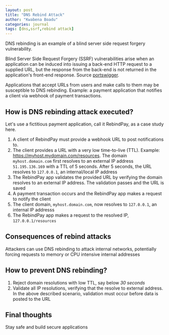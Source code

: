 ```yaml
---
layout: post
title: "DNS Rebind Attack"
author: "Kwabena Boadu"
categories: journal
tags: [dns,ssrf,rebind attack]
---
```


DNS rebinding is an example of a blind server side request forgery vulnerability.

Blind Server Side Request Forgery (SSRF) vulnerabilities arise when an application can be induced into issuing a back-end HTTP request to a supplied URL, but the response from the back-end is not returned in the application's front-end response. Source [portswigger](https://portswigger.net/web-security/ssrf/blind).

Applications that accept URLs from users and make calls to them may be susceptible to DNS rebinding.
Example: a payment application that notifies a client via webhook of payment transactions.

## How is DNS rebinding attack executed?

Let's use a fictitious payment application, call it RebindPay, as a case study here.

1. A client of RebindPay must provide a webhook URL to post notifications to.
2. The client provides a URL with a very low time-to-live (TTL). Example: https://myhost.mydomain.com/resources. The domain `myhost.domain.com` first resolves to an external IP address `51.195.136.169` with a TTL of 5 seconds. After 5 seconds, the URL resolves to `127.0.0.1`, an internal/local IP address
3. The RebindPay app validates the provided URL by verifying the domain resolves to an external IP address. The validation passes and the URL is saved
4. A payment transaction occurs and the RebindPay app makes a request to notify the client
5. The client domain, `myhost.domain.com`, now resolves to `127.0.0.1`, an internal IP addresss
6. The RebindPay app makes a request to the resolved IP, `127.0.0.1/resources`

## Consequences of rebind attacks
 
Attackers can use DNS rebinding to attack internal networks, potentially forcing requests to memory or CPU intensive internal addresses

## How to prevent DNS rebinding?

1. Reject domain resolutions with low TTL, say below *30 seconds*
2. Validate all IP resolutions, verifying that the resolve to external address. In the above described scenario, validation must occur before data is posted to the URL

## Final thoughts

Stay safe and build secure applications